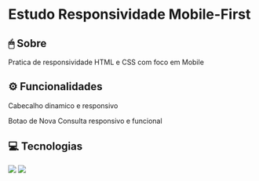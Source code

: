 <h1>Estudo Responsividade Mobile-First</h1>

<h2>🖱 Sobre</h2>
<p>Pratica de responsividade HTML e CSS com foco em Mobile</p>

<h2>⚙️ Funcionalidades</h2>
<p>Cabecalho dinamico e responsivo</p>
<p>Botao de Nova Consulta responsivo e funcional</p>

<h2>💻 Tecnologias</h2>
<div>
  <img src="https://img.shields.io/badge/HTML5-E34F26?style=for-the-badge&logo=html5&logoColor=white">
  <img src="https://img.shields.io/badge/CSS3-1572B6?style=for-the-badge&logo=css3&logoColor=white">
</div>

